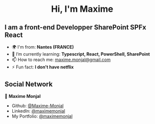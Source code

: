 <h1 align="center">Hi, I'm Maxime </h1>
<h2> I am a front-end Developper SharePoint SPFx React</h2>

- 🌍  I'm from: **Nantes (FRANCE)**
- 🌱 I’m currently learning: **Typescript, React, PowerShell, SharePoint** 
- 📫 How to reach me: maxime.monjal@gmail.com 
- ⚡ Fun fact: **I don't have netflix** 

<h2> Social Network</h2>

👤 **Maxime Monjal**

* Github: [@Maxime-Monjal](https://github.com/Maxime-Monjal)
* LinkedIn: [@maximemonjal](https://linkedin.com/in/maximemonjal)
* My Portfolio: [@maximemonjal](https://maxime-monjal.netlify.app/)

</div>
